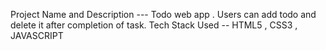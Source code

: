 Project Name and Description --- Todo web app . Users can add todo and delete it after completion of task.
Tech Stack Used -- HTML5 , CSS3 , JAVASCRIPT
